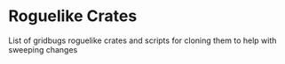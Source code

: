 # Roguelike Crates

List of gridbugs roguelike crates and scripts for cloning them to help with sweeping changes
